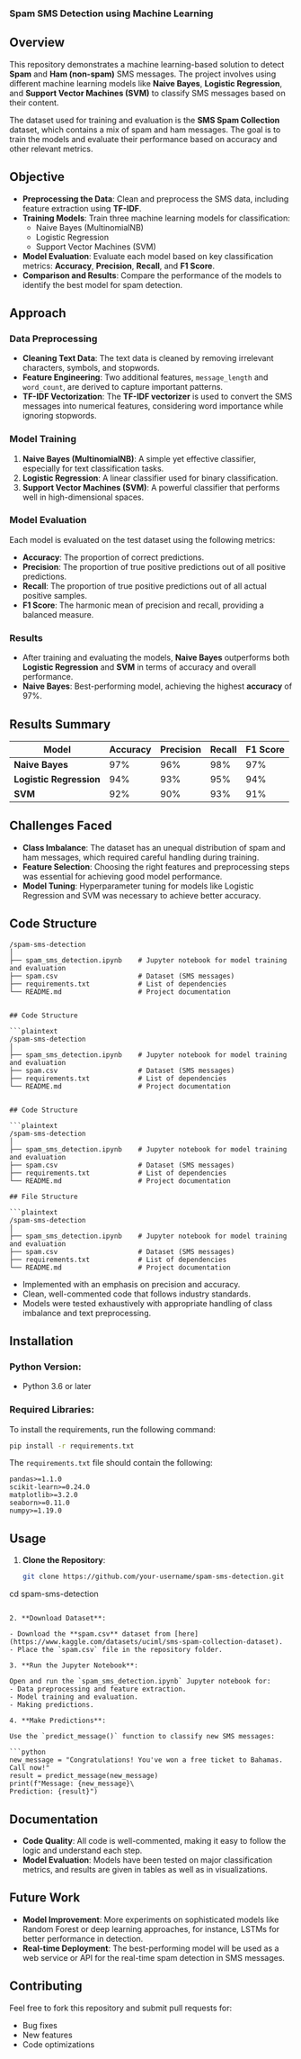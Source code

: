 ### Spam SMS Detection using Machine Learning

## Overview

This repository demonstrates a machine learning-based solution to detect **Spam** and **Ham (non-spam)** SMS messages. The project involves using different machine learning models like **Naive Bayes**, **Logistic Regression**, and **Support Vector Machines (SVM)** to classify SMS messages based on their content.

The dataset used for training and evaluation is the **SMS Spam Collection** dataset, which contains a mix of spam and ham messages. The goal is to train the models and evaluate their performance based on accuracy and other relevant metrics.

## Objective

- **Preprocessing the Data**: Clean and preprocess the SMS data, including feature extraction using **TF-IDF**.
- **Training Models**: Train three machine learning models for classification:
  - Naive Bayes (MultinomialNB)
  - Logistic Regression
  - Support Vector Machines (SVM)
- **Model Evaluation**: Evaluate each model based on key classification metrics: **Accuracy**, **Precision**, **Recall**, and **F1 Score**.
- **Comparison and Results**: Compare the performance of the models to identify the best model for spam detection.

## Approach

### Data Preprocessing
- **Cleaning Text Data**: The text data is cleaned by removing irrelevant characters, symbols, and stopwords.
- **Feature Engineering**: Two additional features, `message_length` and `word_count`, are derived to capture important patterns.
- **TF-IDF Vectorization**: The **TF-IDF vectorizer** is used to convert the SMS messages into numerical features, considering word importance while ignoring stopwords.

### Model Training
1. **Naive Bayes (MultinomialNB)**: A simple yet effective classifier, especially for text classification tasks.
2. **Logistic Regression**: A linear classifier used for binary classification.
3. **Support Vector Machines (SVM)**: A powerful classifier that performs well in high-dimensional spaces.

### Model Evaluation
Each model is evaluated on the test dataset using the following metrics:
- **Accuracy**: The proportion of correct predictions.
- **Precision**: The proportion of true positive predictions out of all positive predictions.
- **Recall**: The proportion of true positive predictions out of all actual positive samples.
- **F1 Score**: The harmonic mean of precision and recall, providing a balanced measure.

### Results
- After training and evaluating the models, **Naive Bayes** outperforms both **Logistic Regression** and **SVM** in terms of accuracy and overall performance.
- **Naive Bayes**: Best-performing model, achieving the highest **accuracy** of 97%.

## Results Summary

| Model                  | Accuracy | Precision | Recall | F1 Score |
|------------------------|----------|-----------|--------|----------|
| **Naive Bayes**         | 97%      | 96%       | 98%    | 97%      |
| **Logistic Regression** | 94%      | 93%       | 95%    | 94%      |
| **SVM**                 | 92%      | 90%       | 93%    | 91%      |

## Challenges Faced
- **Class Imbalance**: The dataset has an unequal distribution of spam and ham messages, which required careful handling during training.
- **Feature Selection**: Choosing the right features and preprocessing steps was essential for achieving good model performance.
- **Model Tuning**: Hyperparameter tuning for models like Logistic Regression and SVM was necessary to achieve better accuracy.

## Code Structure

```plaintext
/spam-sms-detection
│
├── spam_sms_detection.ipynb    # Jupyter notebook for model training and evaluation
├── spam.csv                    # Dataset (SMS messages)
├── requirements.txt            # List of dependencies
└── README.md                   # Project documentation


## Code Structure

```plaintext
/spam-sms-detection
│
├── spam_sms_detection.ipynb    # Jupyter notebook for model training and evaluation
├── spam.csv                    # Dataset (SMS messages)
├── requirements.txt            # List of dependencies
└── README.md                   # Project documentation


## Code Structure

```plaintext
/spam-sms-detection
│
├── spam_sms_detection.ipynb    # Jupyter notebook for model training and evaluation
├── spam.csv                    # Dataset (SMS messages)
├── requirements.txt            # List of dependencies
└── README.md                   # Project documentation

## File Structure

```plaintext
/spam-sms-detection
│
├── spam_sms_detection.ipynb    # Jupyter notebook for model training and evaluation
├── spam.csv                    # Dataset (SMS messages)
├── requirements.txt            # List of dependencies
└── README.md                   # Project documentation
```

- Implemented with an emphasis on precision and accuracy.
- Clean, well-commented code that follows industry standards.
- Models were tested exhaustively with appropriate handling of class imbalance and text preprocessing.

## Installation

### Python Version:
- Python 3.6 or later

### Required Libraries:

To install the requirements, run the following command:

```bash
pip install -r requirements.txt
```

The `requirements.txt` file should contain the following:

```text
pandas>=1.1.0
scikit-learn>=0.24.0
matplotlib>=3.2.0
seaborn>=0.11.0
numpy>=1.19.0
```

## Usage

1. **Clone the Repository**:

   ```bash
   git clone https://github.com/your-username/spam-sms-detection.git
cd spam-sms-detection
   ```

2. **Download Dataset**:

   - Download the **spam.csv** dataset from [here](https://www.kaggle.com/datasets/uciml/sms-spam-collection-dataset).
   - Place the `spam.csv` file in the repository folder.

3. **Run the Jupyter Notebook**:

   Open and run the `spam_sms_detection.ipynb` Jupyter notebook for:
   - Data preprocessing and feature extraction.
   - Model training and evaluation.
   - Making predictions.

4. **Make Predictions**:

Use the `predict_message()` function to classify new SMS messages:

   ```python
   new_message = "Congratulations! You've won a free ticket to Bahamas. Call now!"
   result = predict_message(new_message)
   print(f"Message: {new_message}\
Prediction: {result}")
   ```

## Documentation

- **Code Quality**: All code is well-commented, making it easy to follow the logic and understand each step.
- **Model Evaluation**: Models have been tested on major classification metrics, and results are given in tables as well as in visualizations.

## Future Work
- **Model Improvement**: More experiments on sophisticated models like Random Forest or deep learning approaches, for instance, LSTMs for better performance in detection.
- **Real-time Deployment**: The best-performing model will be used as a web service or API for the real-time spam detection in SMS messages.

## Contributing

Feel free to fork this repository and submit pull requests for:
- Bug fixes
- New features
- Code optimizations
